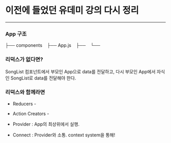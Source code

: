 # 이전에 들었던 유데미 강의 다시 정리
---

### App 구조
├── components
     ├── App.js
        ├── <SongDetail/>
        └── <SongList/>

### 리덕스가 없다면?
SongList 컴포넌트에서 부모인 App으로 data를 전달하고, 
다시 부모인 App에서 자식인 SongList로 data를 전달해야 한다.

### 리덕스와 함께라면
- Reducers - 
- Action Creators - 

- Provider : App의 최상위에서 실행. 
- Connect : Provider와 소통. context system을 통해!
